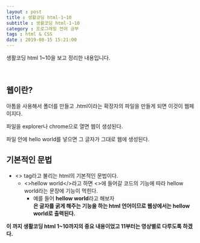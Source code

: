 ```yaml
---
layout : post
title : 생활코딩 html-1~10
subtitle : 생활코딩 html-1~10
category : 프로그래밍 언어 공부
tags : html & CSS
date : 2019-08-15 15:21:00
---
```


생활코딩 html 1~10을 보고 정리한 내용입니다.

​

## 웹이란?
아톰을 사용해서 폴더를 만들고 .html이라는 확장자의 파일을 만들게 되면 이것이 웹페이지다.

파일을 explorer나 chrome으로 열면 웹이 생성된다.

파일 안에 hello world를 넣으면 그 글자가 그대로 웹에 생성된다.

## 기본적인 문법
- <> tag라고 불리는 html의 기본적인 문법이다.
    - <>hellow world</>라고 하면 <>에 들어갈 코드의 기능에 따라 hellow world라는 문장에 기능이 먹힌다.
      - 예를 들어 <strong>hellow world</strong>라고 해보자    
      <strong>은 글자를 굵게 해주는 기능을 하는 html 언어이므로 웹상에서는 hellow world로 출력된다.

이 까지 생활코딩 html 1~10까지의 중요 내용이었고 11부터는 영상별로 다루도록 하겠다.

​

​
